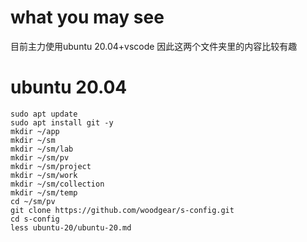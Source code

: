 # what you may see
目前主力使用ubuntu 20.04+vscode 因此这两个文件夹里的内容比较有趣
# ubuntu 20.04
```
sudo apt update
sudo apt install git -y
mkdir ~/app
mkdir ~/sm
mkdir ~/sm/lab
mkdir ~/sm/pv
mkdir ~/sm/project
mkdir ~/sm/work
mkdir ~/sm/collection
mkdir ~/sm/temp
cd ~/sm/pv 
git clone https://github.com/woodgear/s-config.git
cd s-config
less ubuntu-20/ubuntu-20.md
```